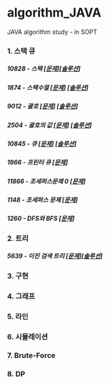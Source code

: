 # algorithm_JAVA
JAVA algorithm study - in SOPT


### 1. 스택 큐
##### 10828 - 스택 [[문제](https://www.acmicpc.net/problem/10828)][[솔루션](https://github.com/mjung1798/algorithm_JAVA/blob/master/Main_10828.java)]
##### 1874 - 스택수열 [[문제](https://www.acmicpc.net/problem/1874)] [[솔루션](https://github.com/mjung1798/algorithm_JAVA/blob/master/Main_1874.java)]
##### 9012 - 괄호 [[문제](https://www.acmicpc.net/problem/9012)] [[솔루션](https://github.com/mjung1798/algorithm_JAVA/blob/master/Main_9012.java)]
##### 2504 - 괄호의 값 [[문제](https://www.acmicpc.net/problem/2504)] [[솔루션](https://github.com/mjung1798/algorithm_JAVA/blob/master/Main_2504.java)]
##### 10845 - 큐 [[문제](https://www.acmicpc.net/problem/10845)] [[솔루션](https://github.com/mjung1798/algorithm_JAVA/blob/master/Main_10845.java)]
##### 1966 - 프린터 큐 [[문제](https://www.acmicpc.net/problem/1966)] 
##### 11866 - 조세퍼스문제 0 [[문제](https://www.acmicpc.net/problem/11866)]
##### 1148 - 조세퍼스 문제 [[문제](https://www.acmicpc.net/problem/1148)]
##### 1260 - DFS와 BFS [[문제](https://www.acmicpc.net/problem/1260)]

### 2. 트리

##### 5639 - 이진 검색 트리 [[문제](https://www.acmicpc.net/problem/5639)][[솔루션](https://github.com/mjung1798/algorithm_JAVA/blob/master/Main_5639.java)]

### 3. 구현

### 4. 그래프

### 5. 라인

### 6. 시뮬레이션

### 7. Brute-Force

### 8. DP